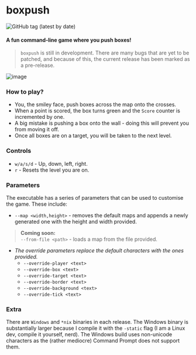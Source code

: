# boxpush

![GitHub tag (latest by date)](https://img.shields.io/badge/tag-0.3b-success)

#### A fun command-line game where you push boxes!
> `boxpush` is still in development. There are many bugs that are yet to be patched, and because of this, the current release has been marked as a pre-release.

![image](https://user-images.githubusercontent.com/107510599/200847018-1c50e938-d1d7-41f4-a105-93d45e066f58.png)

### How to play?
- You, the smiley face, push boxes across the map onto the crosses.
- When a point is scored, the box turns green and the `Score` counter is incremented by one.
- A big mistake is pushing a box onto the wall - doing this will prevent you from moving it off.
- Once all boxes are on a target, you will be taken to the next level.

### Controls
- `w/a/s/d` - Up, down, left, right.
- `r` - Resets the level you are on.

### Parameters
The executable has a series of parameters that can be used to customise the game. These include:
- `--map <width,height>` - removes the default maps and appends a newly generated one with the height and width provided.
> **Coming soon:**  
> `--from-file <path>` - loads a map from the file provided. 
- *The override parameters replace the default characters with the ones provided.*
  - `--override-player <text>`
  - `--override-box <text>`
  - `--override-target <text>`
  - `--override-border <text>`
  - `--override-background <text>`
  - `--override-tick <text>`

### Extra
There are `Windows` and `*nix` binaries in each release. The Windows binary is substantially larger because
I compile it with the `-static` flag (I am a Linux dev, compile it yourself, nerd).
The Windows build uses non-unicode characters as the (rather mediocre) Command Prompt does not support them.
